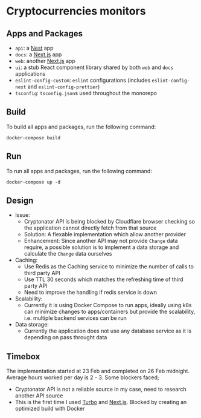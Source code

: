 # Cryptocurrencies monitors

## Apps and Packages

- `api`: a [Nest](https://github.com/nestjs/nest) app
- `docs`: a [Next.js](https://nextjs.org/) app
- `web`: another [Next.js](https://nextjs.org/) app
- `ui`: a stub React component library shared by both `web` and `docs` applications
- `eslint-config-custom`: `eslint` configurations (includes `eslint-config-next` and `eslint-config-prettier`)
- `tsconfig`: `tsconfig.json`s used throughout the monorepo

## Build

To build all apps and packages, run the following command:

```shell
docker-compose build
```

## Run

To run all apps and packages, run the following command:

```shell
docker-compose up -d
```

## Design

- Issue:
  - Cryptonator API is being blocked by Cloudflare browser checking so the application cannot directly fetch from that source
  - Solution: A flexable implementation which allow another provider
  - Enhancement: Since another API may not provide `Change` data require, a possible solution is to implement a data storage and calculate the `Change` data ourselves
- Caching:
  - Use Redis as the Caching service to minimize the number of calls to third party API
  - Use TTL 30 seconds which matches the refreshing time of third party API
  - Need to improve the handling if redis service is down
- Scalability:
  - Currently it is using Docker Compose to run apps, ideally using k8s can minimize changes to apps/containers but provide the scalability, i.e. multiple backend services can be run
- Data storage:
  - Currently the application does not use any database service as it is depending on pass throught data

## Timebox

The implementation started at 23 Feb and completed on 26 Feb midnight. Average hours worked per day is 2 - 3. Some blockers faced;

- Cryptonator API is not a reliable source in my case, need to research another API source
- This is the first time I used [Turbo](https://turbo.build/) and [Next.js](https://nextjs.org/). Blocked by creating an optimized build with Docker
